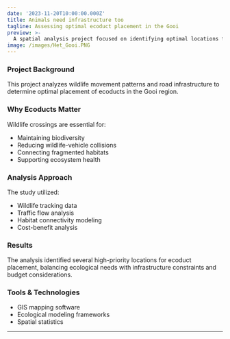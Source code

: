 ```yaml
---
date: '2023-11-20T10:00:00.000Z'
title: Animals need infrastructure too
tagline: Assessing optimal ecoduct placement in the Gooi
preview: >-
  A spatial analysis project focused on identifying optimal locations for wildlife crossings (ecoducts) in the Gooi region of the Netherlands.
image: /images/Het_Gooi.PNG
---
```


### Project Background

This project analyzes wildlife movement patterns and road infrastructure to determine optimal placement of ecoducts in the Gooi region.

### Why Ecoducts Matter

Wildlife crossings are essential for:
- Maintaining biodiversity
- Reducing wildlife-vehicle collisions
- Connecting fragmented habitats
- Supporting ecosystem health

### Analysis Approach

The study utilized:
- Wildlife tracking data
- Traffic flow analysis
- Habitat connectivity modeling
- Cost-benefit analysis

### Results

The analysis identified several high-priority locations for ecoduct placement, balancing ecological needs with infrastructure constraints and budget considerations.

### Tools & Technologies

- GIS mapping software
- Ecological modeling frameworks
- Spatial statistics

---



